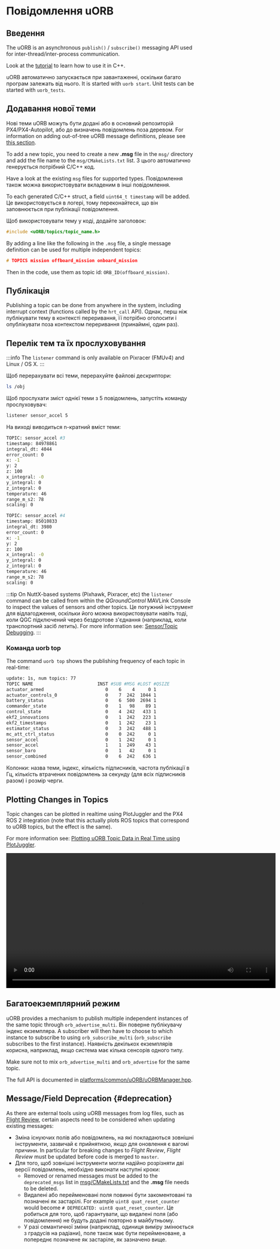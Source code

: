 # Повідомлення uORB

## Введення

The uORB is an asynchronous `publish()` / `subscribe()` messaging API used for inter-thread/inter-process communication.

Look at the [tutorial](../modules/hello_sky.md) to learn how to use it in C++.

uORB автоматично запускається при завантаженні, оскільки багато програм залежать від нього.
It is started with `uorb start`. Unit tests can be started with `uorb_tests`.

## Додавання нової теми

Нові теми uORB можуть бути додані або в основний репозиторій PX4/PX4-Autopilot, або до визначень повідомлень поза деревом.
For information on adding out-of-tree uORB message definitions, please see [this section](../advanced/out_of_tree_modules.md#out-of-tree-uorb-message-definitions).

To add a new topic, you need to create a new **.msg** file in the `msg/` directory and add the file name to the `msg/CMakeLists.txt` list.
З цього автоматично генерується потрібний C/C++ код.

Have a look at the existing `msg` files for supported types.
Повідомлення також можна використовувати вкладеним в інші повідомлення.

To each generated C/C++ struct, a field `uint64_t timestamp` will be added.
Це використовується в логері, тому переконайтеся, що він заповнюється при публікації повідомлення.

Щоб використовувати тему у коді, додайте заголовок:

```cpp
#include <uORB/topics/topic_name.h>
```

By adding a line like the following in the `.msg` file, a single message definition can be used for multiple independent topics:

```cpp
# TOPICS mission offboard_mission onboard_mission
```

Then in the code, use them as topic id: `ORB_ID(offboard_mission)`.

## Публікація

Publishing a topic can be done from anywhere in the system, including interrupt context (functions called by the `hrt_call` API).
Однак, перш ніж публікувати тему в контексті переривання, її потрібно оголосити і опублікувати поза контекстом переривання (принаймні, один раз).

## Перелік тем та їх прослуховування

:::info
The `listener` command is only available on Pixracer (FMUv4) and Linux / OS X.
:::

Щоб перерахувати всі теми, перерахуйте файлові дескриптори:

```sh
ls /obj
```

Щоб прослухати зміст однієї теми з 5 повідомлень, запустіть команду прослуховувач:

```sh
listener sensor_accel 5
```

На виході виводиться n-кратний вміст теми:

```sh
TOPIC: sensor_accel #3
timestamp: 84978861
integral_dt: 4044
error_count: 0
x: -1
y: 2
z: 100
x_integral: -0
y_integral: 0
z_integral: 0
temperature: 46
range_m_s2: 78
scaling: 0

TOPIC: sensor_accel #4
timestamp: 85010833
integral_dt: 3980
error_count: 0
x: -1
y: 2
z: 100
x_integral: -0
y_integral: 0
z_integral: 0
temperature: 46
range_m_s2: 78
scaling: 0
```

:::tip
On NuttX-based systems (Pixhawk, Pixracer, etc) the `listener` command can be called from within the _QGroundControl_ MAVLink Console to inspect the values of sensors and other topics.
Це потужний інструмент для відлагодження, оскільки його можна використовувати навіть тоді, коли QGC підключений через бездротове з'єднання (наприклад, коли транспортний засіб летить).
For more information see: [Sensor/Topic Debugging](../debug/sensor_uorb_topic_debugging.md).
:::

### Команда uorb top

The command `uorb top` shows the publishing frequency of each topic in real-time:

```sh
update: 1s, num topics: 77
TOPIC NAME                        INST #SUB #MSG #LOST #QSIZE
actuator_armed                       0    6    4     0 1
actuator_controls_0                  0    7  242  1044 1
battery_status                       0    6  500  2694 1
commander_state                      0    1   98    89 1
control_state                        0    4  242   433 1
ekf2_innovations                     0    1  242   223 1
ekf2_timestamps                      0    1  242    23 1
estimator_status                     0    3  242   488 1
mc_att_ctrl_status                   0    0  242     0 1
sensor_accel                         0    1  242     0 1
sensor_accel                         1    1  249    43 1
sensor_baro                          0    1   42     0 1
sensor_combined                      0    6  242   636 1
```

Колонки: назва теми, індекс, кількість підписників, частота публікації в Гц, кількість втрачених повідомлень за секунду (для всіх підписників разом) і розмір черги.

## Plotting Changes in Topics

Topic changes can be plotted in realtime using PlotJuggler and the PX4 ROS 2 integration (note that this actually plots ROS topics that correspond to uORB topics, but the effect is the same).

For more information see: [Plotting uORB Topic Data in Real Time using PlotJuggler](../debug/plotting_realtime_uorb_data.md).

<video src="../../assets/debug/realtime_debugging/realtime_debugging.mp4" width="720" controls></video>

## Багатоекземплярний режим

uORB provides a mechanism to publish multiple independent instances of the same topic through `orb_advertise_multi`.
Він поверне публікувачу індекс екземпляра.
A subscriber will then have to choose to which instance to subscribe to using `orb_subscribe_multi` (`orb_subscribe` subscribes to the first instance).
Наявність декількох екземплярів корисна, наприклад, якщо система має кілька сенсорів одного типу.

Make sure not to mix `orb_advertise_multi` and `orb_advertise` for the same topic.

The full API is documented in [platforms/common/uORB/uORBManager.hpp](https://github.com/PX4/PX4-Autopilot/blob/main/platforms/common/uORB/uORBManager.hpp).

## Message/Field Deprecation {#deprecation}

As there are external tools using uORB messages from log files, such as [Flight Review](https://github.com/PX4/flight_review), certain aspects need to be considered when updating existing messages:

- Зміна існуючих полів або повідомлень, на які покладаються зовнішні інструменти, зазвичай є прийнятною, якщо для оновлення є вагомі причини.
  In particular for breaking changes to _Flight Review_, _Flight Review_ must be updated before code is merged to `master`.
- Для того, щоб зовнішні інструменти могли надійно розрізняти дві версії повідомлень, необхідно виконати наступні кроки:
  - Removed or renamed messages must be added to the `deprecated_msgs` list in [msg/CMakeLists.txt](https://github.com/PX4/PX4-Autopilot/blob/c5a6a60903455c3600f47e3c45ecaa48614559c8/msg/CMakeLists.txt#L189) and the **.msg** file needs to be deleted.
  - Видалені або перейменовані поля повинні бути закоментовані та позначені як застарілі.
    For example `uint8 quat_reset_counter` would become `# DEPRECATED: uint8 quat_reset_counter`.
    Це робиться для того, щоб гарантувати, що видалені поля (або повідомлення) не будуть додані повторно в майбутньому.
  - У разі семантичної зміни (наприклад, одиниця виміру змінюється з градусів на радіани), поле також має бути перейменоване, а попереднє позначене як застаріле, як зазначено вище.
